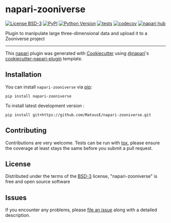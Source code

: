 # napari-zooniverse

[![License BSD-3](https://img.shields.io/pypi/l/napari-zooniverse.svg?color=green)](https://github.com/MatousE/napari-zooniverse/raw/main/LICENSE)
[![PyPI](https://img.shields.io/pypi/v/napari-zooniverse.svg?color=green)](https://pypi.org/project/napari-zooniverse)
[![Python Version](https://img.shields.io/pypi/pyversions/napari-zooniverse.svg?color=green)](https://python.org)
[![tests](https://github.com/MatousE/napari-zooniverse/workflows/tests/badge.svg)](https://github.com/MatousE/napari-zooniverse/actions)
[![codecov](https://codecov.io/gh/MatousE/napari-zooniverse/branch/main/graph/badge.svg)](https://codecov.io/gh/MatousE/napari-zooniverse)
[![napari hub](https://img.shields.io/endpoint?url=https://api.napari-hub.org/shields/napari-zooniverse)](https://napari-hub.org/plugins/napari-zooniverse)

Plugin to manipulate large three-dimensional data and upload it to a Zooniverse project

----------------------------------

This [napari] plugin was generated with [Cookiecutter] using [@napari]'s [cookiecutter-napari-plugin] template.

<!--
Don't miss the full getting started guide to set up your new package:
https://github.com/napari/cookiecutter-napari-plugin#getting-started

and review the napari docs for plugin developers:
https://napari.org/stable/plugins/index.html
-->

## Installation

You can install `napari-zooniverse` via [pip]:

    pip install napari-zooniverse



To install latest development version :

    pip install git+https://github.com/MatousE/napari-zooniverse.git


## Contributing

Contributions are very welcome. Tests can be run with [tox], please ensure
the coverage at least stays the same before you submit a pull request.

## License

Distributed under the terms of the [BSD-3] license,
"napari-zooniverse" is free and open source software

## Issues

If you encounter any problems, please [file an issue] along with a detailed description.

[napari]: https://github.com/napari/napari
[Cookiecutter]: https://github.com/audreyr/cookiecutter
[@napari]: https://github.com/napari
[MIT]: http://opensource.org/licenses/MIT
[BSD-3]: http://opensource.org/licenses/BSD-3-Clause
[GNU GPL v3.0]: http://www.gnu.org/licenses/gpl-3.0.txt
[GNU LGPL v3.0]: http://www.gnu.org/licenses/lgpl-3.0.txt
[Apache Software License 2.0]: http://www.apache.org/licenses/LICENSE-2.0
[Mozilla Public License 2.0]: https://www.mozilla.org/media/MPL/2.0/index.txt
[cookiecutter-napari-plugin]: https://github.com/napari/cookiecutter-napari-plugin

[file an issue]: https://github.com/MatousE/napari-zooniverse/issues

[napari]: https://github.com/napari/napari
[tox]: https://tox.readthedocs.io/en/latest/
[pip]: https://pypi.org/project/pip/
[PyPI]: https://pypi.org/
